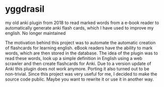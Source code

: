 # yggdrasil
my old anki plugin from 2018 to read marked words from a e-book reader to automatically generate anki flash cards, which I have used to improve my english. No longer maintained 

The motivation behind this project was to automate the automatic creation of flashcards for learning english. eBook readers have the ability to mark words, which are then stored in the database.  The idea of the plugin was to read these words, look up a simple definition in English using a web scrawler and then create flashcards for Anki.  Due to a version update of Anki this plugin does not work anymore.  Porting it also turned out to be non-trivial.  Since this project was very useful for me, I decided to make the source code public.  Maybe you want to rewrite it or use it in another way.
